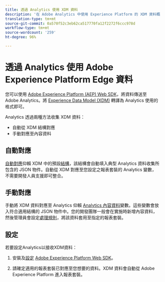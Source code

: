 ```yaml
---
title: 透過 Analytics 使用 XDM 資料
description: '在 Adobe Analytics 中使用 Experience Platform 的 XDM 資料概觀 '
translation-type: tm+mt
source-git-commit: 0a570f52c3eb62ca517770fa12f2272f6ccc978d
workflow-type: tm+mt
source-wordcount: '259'
ht-degree: 96%

---
```



# 透過 Analytics 使用 Adobe Experience Platform Edge 資料

您可以使用 [Adobe Experience Platform (AEP) Web SDK](https://docs.adobe.com/content/help/zh-Hant/launch/using/extensions-ref/adobe-extension/aep-extension/overview.html)，將資料傳送至 Adobe Analytics。將 [Experience Data Model (XDM)](https://docs.adobe.com/content/help/zh-Hant/experience-platform/xdm/home.html) 轉譯為 Analytics 使用的格式即可。

Analytics 透過兩種方法收集 XDM 資料：

* 自動從 XDM 結構對應
* 手動對應至內容資料

## 自動對應

[自動對應](xdm-manual.md)仰賴 XDM 中的預設[結構](https://docs.adobe.com/content/help/zh-Hant/experience-platform/xdm/schema/composition.html)，該結構會自動填入典型 Analytics 資料收集所包含的 JSON 物件。自動從 XDM 對應至您設定之報表套裝的 Analytics 變數，不需要開發人員支援即可整合。

## 手動對應

手動將 XDM 資料對應至 Analytics 仰賴 [Analytics 內容資料](../vars/page-vars/contextdata.md)變數。這些變數會放入符合適用結構的 JSON 物件中。您的開發團隊一般會在實施時新增內容資料，然後管理員會設定[處理規則](/help/admin/admin/c-processing-rules/c-processing-rules-configuration/t-processing-rules.md)，將該資料套用至指定的報表套裝。

## 設定

若要設定Analytics以接收XDM資料：

1. 安裝及[設定](https://docs.adobe.com/content/help/zh-Hant/experience-platform/edge/fundamentals/configuring-the-sdk.html) [Adobe Experience Platform Web SDK](https://docs.adobe.com/content/help/zh-Hant/experience-platform/edge/fundamentals/installing-the-sdk.html)。

2. 請確定適用的報表套裝已對應至您想要的資料。XDM 資料會自動從 Adobe Experience Platform 進入報表套裝。
